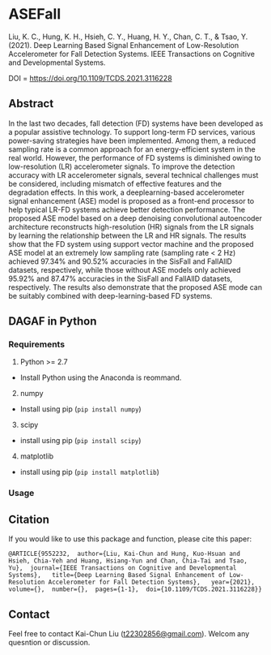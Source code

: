 # ASEFall

Liu, K. C., Hung, K. H., Hsieh, C. Y., Huang, H. Y., Chan, C. T., & Tsao, Y. (2021). Deep Learning Based Signal Enhancement of Low-Resolution Accelerometer for Fall Detection Systems. IEEE Transactions on Cognitive and Developmental Systems.


DOI = https://doi.org/10.1109/TCDS.2021.3116228

## Abstract

In the last two decades, fall detection (FD) systems have been developed as a popular assistive technology. To support long-term FD services, various power-saving strategies have been implemented. Among them, a reduced sampling rate is a common approach for an energy-efficient system in the real world. However, the performance of FD systems is diminished owing to low-resolution (LR) accelerometer signals. To improve the detection accuracy with LR accelerometer signals, several technical challenges must be considered, including mismatch of effective features and the degradation effects. In this work, a deeplearning-based accelerometer signal enhancement (ASE) model is proposed as a front-end processor to help typical LR-FD systems achieve better detection performance. The proposed ASE model based on a deep denoising convolutional autoencoder architecture reconstructs high-resolution (HR) signals from the LR signals by learning the relationship between the LR and HR signals. The results show that the FD system using support vector machine and the proposed ASE model at an extremely low sampling rate (sampling rate < 2 Hz) achieved 97.34% and 90.52% accuracies in the SisFall and FallAllD datasets, respectively, while those without ASE models only achieved 95.92% and 87.47% accuracies in the SisFall and FallAllD datasets, respectively. The results also demonstrate that the proposed ASE mode can be suitably combined with deep-learning-based FD systems.


## DAGAF in Python

### Requirements

1. Python >= 2.7
- Install Python using the Anaconda is reommand.
2. numpy
- Install using pip (``pip install numpy``)
3. scipy
- install using pip (``pip install scipy``)
4. matplotlib
- install using pip (``pip install matplotlib``)

### Usage



## Citation
If you would like to use this package and function, please cite this paper:

```
@ARTICLE{9552232,  author={Liu, Kai-Chun and Hung, Kuo-Hsuan and Hsieh, Chia-Yeh and Huang, Hsiang-Yun and Chan, Chia-Tai and Tsao, Yu},  journal={IEEE Transactions on Cognitive and Developmental Systems},   title={Deep Learning Based Signal Enhancement of Low-Resolution Accelerometer for Fall Detection Systems},   year={2021},  volume={},  number={},  pages={1-1},  doi={10.1109/TCDS.2021.3116228}}
```

## Contact
Feel free to contact Kai-Chun Liu (t22302856@gmail.com). Welcom any quesntion or discussion. 
